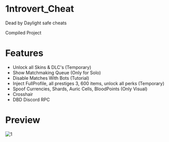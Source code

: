 # 1ntrovert_Cheat
Dead by Daylight safe cheats

Compiled Project

# Features
- Unlock all Skins & DLC's (Temporary)
- Show Matchmaking Queue (Only for Solo)
- Disable Matches With Bots (Tutorial)
- Inject FullProfile, all prestiges 3, 600 items, unlock all perks (Temporary)
- Spoof Currencies, Shards, Auric Cells, BloodPoints (Only Visual)
- Crosshair
- DBD Discord RPC

# Preview
![1](https://media.discordapp.net/attachments/972895463537791090/973114290997461002/unknown.png)
